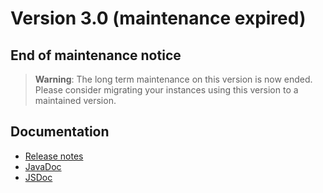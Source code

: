 Version 3.0 (maintenance expired)
=================================

End of maintenance notice
-------------------------

> **Warning**: The long term maintenance on this version is now ended.
> Please consider migrating your instances using this version to a maintained version.

Documentation
-------------

- [Release notes](./releasenote/index/)
- [JavaDoc](https://platform.simplicite.io/3.0/javadoc/)
- [JSDoc](https://platform.simplicite.io/3.0/jsdoc/)
